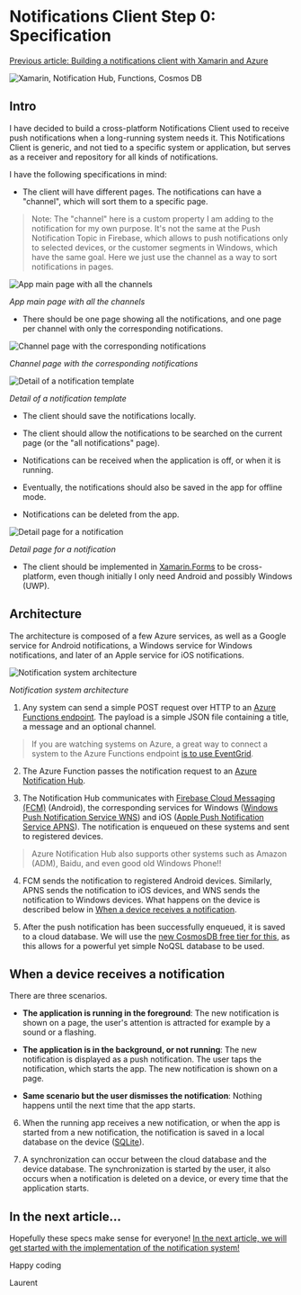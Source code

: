 # Notifications Client Step 0: Specification

[Previous article: Building a notifications client with Xamarin and Azure](./building-notifications-client.md)

![Xamarin, Notification Hub, Functions, Cosmos DB](.\building-notifications-client\NotificationsClientIcons.png)

## Intro

I have decided to build a cross-platform Notifications Client used to receive push notifications when a long-running system needs it. This Notifications Client is generic, and not tied to a specific system or application, but serves as a receiver and repository for all kinds of notifications.

I have the following specifications in mind:

- The client will have different pages. The notifications can have a "channel", which will sort them to a specific page.

> Note: The "channel" here is a custom property I am adding to the notification for my own purpose. It's not the same at the Push Notification Topic in Firebase, which allows to push notifications only to selected devices, or the customer segments in Windows, which have the same goal. Here we just use the channel as a way to sort notifications in pages.

![App main page with all the channels](./building-notifications-client/2020-03-23_16-20-06.png)

*App main page with all the channels*

- There should be one page showing all the notifications, and one page per channel with only the corresponding notifications.

![Channel page with the corresponding notifications](./building-notifications-client/2020-03-23_16-19-35.png)

*Channel page with the corresponding notifications*

![Detail of a notification template](./building-notifications-client/2020-03-23_16-30-11.png)

*Detail of a notification template*

- The client should save the notifications locally.

- The client should allow the notifications to be searched on the current page (or the "all notifications" page).

- Notifications can be received when the application is off, or when it is running.

- Eventually, the notifications should also be saved in the app for offline mode.

- Notifications can be deleted from the app.

![Detail page for a notification](./building-notifications-client/2020-03-23_16-20-19.png)

*Detail page for a notification*

- The client should be implemented in [Xamarin.Forms](http://gslb.ch/d424b) to be cross-platform, even though initially I only need Android and possibly Windows (UWP).

## Architecture

The architecture is composed of a few Azure services, as well as a Google service for Android notifications, a Windows service for Windows notifications, and later of an Apple service for iOS notifications.

![Notification system architecture](./building-notifications-client/2020-03-23_15-34-28.png)

*Notification system architecture*

1. Any system can send a simple POST request over HTTP to an [Azure Functions endpoint](http://gslb.ch/d10b). The payload is a simple JSON file containing a title, a message and an optional channel.

> If you are watching systems on Azure, a great way to connect a system to the Azure Functions endpoint [is to use EventGrid](http://gslb.ch/d430b).

2. The Azure Function passes the notification request to an [Azure Notification Hub](http://gslb.ch/d425b).

3. The Notification Hub communicates with [Firebase Cloud Messaging (FCM)](http://gslb.ch/d426b) (Android), the corresponding services for Windows ([Windows Push Notification Service WNS](http://gslb.ch/d427b)) and iOS ([Apple Push Notification Service APNS](http://gslb.ch/d428b)). The notification is enqueued on these systems and sent to registered devices.

> Azure Notification Hub also supports other systems such as Amazon (ADM), Baidu, and even good old Windows Phone!!

4. FCM sends the notification to registered Android devices. Similarly, APNS sends the notification to iOS devices, and WNS sends the notification to Windows devices. What happens on the device is described below in [When a device receives a notification](#NotificationOnDevice).

5. After the push notification has been successfully enqueued, it is saved to a cloud database. We will use the [new CosmosDB free tier for this](http://gslb.ch/d422b), as this allows for a powerful yet simple NoQSL database to be used.

<a id="NotificationOnDevice"></a>
## When a device receives a notification

There are three scenarios. 

- **The application is running in the foreground**: The new notification is shown on a page, the user's attention is attracted for example by a sound or a flashing.

- **The application is in the background, or not running**: The new notification is displayed as a push notification. The user taps the notification, which starts the app. The new notification is shown on a page.

- **Same scenario but the user dismisses the notification**: Nothing happens until the next time that the app starts.

6. When the running app receives a new notification, or when the app is started from a new notification, the notification is saved in a local database on the device ([SQLite](http://gslb.ch/d429b)). 

7. A synchronization can occur between the cloud database and the device database. The synchronization is started by the user, it also occurs when a notification is deleted on a device, or every time that the application starts.

## In the next article...

Hopefully these specs make sense for everyone! [In the next article, we will get started with the implementation of the notification system!](./step10.md)

Happy coding

Laurent